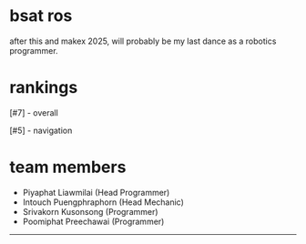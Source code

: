 # bsat ros
after this and makex 2025, will probably be my last dance as a robotics programmer.
# rankings
[#7] - overall

[#5] - navigation
# team members
- Piyaphat Liawmilai (Head Programmer)
- Intouch Puengphraphorn (Head Mechanic)
- Srivakorn Kusonsong (Programmer)
- Poomiphat Preechawai (Programmer)
---
